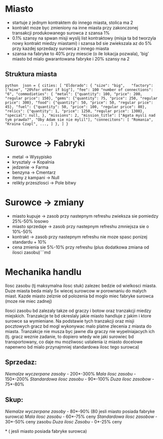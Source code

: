 # Miasto

- startuje z jednym kontraktem do innego miasta, stolica ma 2
- kontrakt moze byc zmieniony na inne miasta przy zakonczonej transakcji produkowanego surowca z szansa 1%
- 0.1% szansy na spwan misji wyslij list kontraktowy (misja ta bd tworzyla nowy kontrakt miedzy miastami) i szansa bd sie zwiekszala
  az do 5% przy kazdej sprzedazy surowca z innego miasta
- szansa na fabryke to 40% przy miescie (o ile lokacja pozwala), 'big' miasto bd mialo gwarantowana fabryke i 20% szansy na 2

## Struktura miasta

`python 
json = {
  cities: [
    "Eldorado": {
        "size": "big",  
        "factory": ["mine", "20%for other if big"],
        "fee": 100
        "number of connections": "6",
        "commodieties": {
          "metal": {"quantity": 100, "price": 200, "regular price": 150},
          "gems": {"quantity": 75, "price": 250, "regular price": 300},
          "food": {"quantity": 50, "price": 50, "regular price": 45},
          "fuel": {"quantity": 50, "price": 100, "regular price": 80},
          "relics": {"quantity": 1, "price": 1250, "regular price": 1300},
          "special": null,
         },
        "missions": 2,
        "mission_title": ["Agata mysli nad tym prawda?", "Oby Adam sie nie mylil"],
        "connecitons": [
          "Romania", "Kraina Czapl", ...,
          ]
         },
         ]
}
`


# Surowce -> Fabryki 
- metal -> Wysypisko
- krysztaly -> Kopalnia
- jedzenie -> Farma
- benzyna -> Cmentarz
- itemy z kampani -> Null
- relikty przeszlosci -> Pole bitwy

# Surowce -> zmiany
- miasto kupuje -> zasob przy nastepnym refreshu zwieksza sie pomiedzy 25%-50% losowo
- miasto sprzedaje -> zasob przy nastepnym refreshu zmniejsza sie o 10%-50%
- kontrakt -> zasob przy nastepnym refreshu nie moze spasc ponizej standardu + 10%
- cena zmienia sie 5%-10% przy refreshu (plus dodatkowa zmiana od ilosci zasobu)```md

# Mechanika handlu

Ilosc zasobu (tj maksymalna ilosc stuk) zalezec bedzie od wielkosci miasta. Duze miasta beda mialy 5x wiecej surowcow w porownaniu do malych miast.
Kazde miasto zelznie od polozenia bd moglo miec fabryke surowca (moze nie miec zadnej)

Ilosci zasobu bd zalezaly takze od graczy i botow oraz tranzakcji miedzy miejskich. 
Tranzakcje te bd okreslaly jakie miasto handluje z jakim i ktore surowce sa wymieniane.
Na podstawie tych tranzakcji oraz misji pocztowych gracz bd mogl wykonywac malo platne zlecenia z miasta do miasta.
Tranzakcje nie musza byc jawne dla graczy nie wypelniajacych ich (tj. gracz weznie zadanie, to dopiero wtedy wie jaki surowiec bd
transportowany, co daje mu mozliwosc ustalenia iz miasto docelowe napenwno bd mialo przynajmniej standardowa ilosc tego surowca)

## Sprzedaz:
*Niemalze wyczerpane zasoby* - 200\*-300%
*Mala ilosc zasobu* - 150\*-200%
*Standardowa ilosc zasobu* - 90\*-100%
*Duza ilosc zasobow* -  75\*-80%

## Skup:
*Niemalze wyczerpane zasoby* - 80\*-90% (80 jesli miasto posiada fabryke surowca)
*Mala ilosc zasobu* - 60\*-75% ceny 
*Standardowa ilosc zasobow* - 30\*-50% ceny zasobu
*Duza ilosc Zasobu* - 0\*-25% ceny

\* ( jesli miasto posiada fabryke surowca)
```